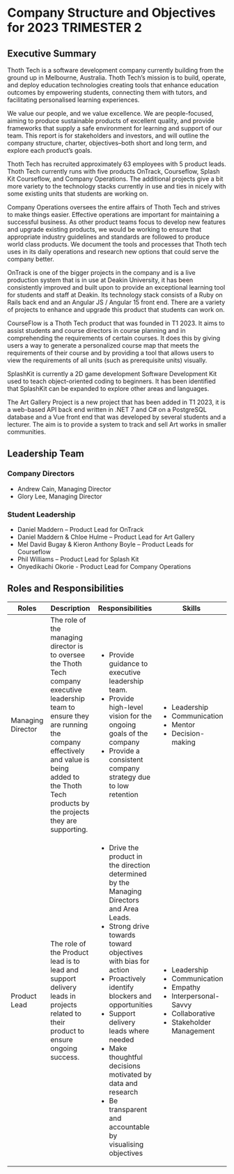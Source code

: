 # Company Structure and Objectives for 2023 TRIMESTER 2

## Executive Summary

Thoth Tech is a software development company currently building from the ground
up in Melbourne, Australia. Thoth Tech’s mission is to build, operate, and deploy
education technologies creating tools that enhance education outcomes by
empowering students, connecting them with tutors, and facilitating personalised
learning experiences.

We value our people, and we value excellence. We are people-focused, aiming to
produce sustainable products of excellent quality, and provide frameworks that
supply a safe environment for learning and support of our team. This report is
for stakeholders and investors, and will outline the company structure,
charter, objectives–both short and long term, and explore each product’s goals.

Thoth Tech has recruited approximately 63 employees with 5 product leads.
Thoth Tech currently runs with five products OnTrack, Courseflow, Splash Kit
Courseflow, and Company Operations. The additional projects give a bit more
variety to the technology stacks currently in use and ties in nicely with some
existing units that students are working on.

Company Operations oversees the entire affairs of Thoth Tech and strives to make
things easier. Effective operations are important for maintaining a successful
business. As other product teams focus to develop new features and upgrade existing
products, we would be working to ensure that appropriate industry guidelines and
standards are followed to produce world class products. We document the tools
and processes that Thoth tech uses in its daily operations and research new
options that could serve the company better.

OnTrack is one of the bigger projects in the company and is a live production
system that is in use at Deakin University, it has been consistently improved
and built upon to provide an exceptional learning tool for students and staff
at Deakin. Its technology stack consists of a Ruby on Rails back end and an
Angular JS / Angular 15 front end. There are a variety of projects to enhance
and upgrade this product that students can work on.

CourseFlow is a Thoth Tech product that was founded in T1 2023. It aims to
assist students and course directors in course planning and in comprehending the
requirements of certain courses. It does this by giving users a way to generate
a personalized course map that meets the requirements of their course and by
providing a tool that allows users to view the requirements of all units (such
as prerequisite units) visually.

SplashKit is currently a 2D game development Software Development Kit used to
teach object-oriented coding to beginners. It has been identified that SplashKit
can be expanded to explore other areas and languages.

The Art Gallery Project is a new project that has been added in T1 2023, it is
a web-based API back end written in .NET 7 and C# on a PostgreSQL database and a
Vue front end that was developed by several students and a lecturer. The aim is
to provide a system to track and sell Art works in smaller communities.

## Leadership Team

### Company Directors

* Andrew Cain, Managing Director
* Glory Lee, Managing Director

### Student Leadership

* Daniel Maddern – Product Lead for OnTrack
* Daniel Maddern & Chloe Hulme – Product Lead for Art Gallery
* Mel David Bugay & Kieron Anthony Boyle – Product Leads for Courseflow
* Phil Williams – Product Lead for Splash Kit
* Onyedikachi Okorie - Product Lead for Company Operations

## Roles and Responsibilities

| Roles    | Description | Responsibilities|Skills|
| -------- | ------- | -----------------|-------|
| Managing Director   |The role of the managing director is to oversee the Thoth Tech company executive leadership team to ensure they are running the company effectively and value is being added to the Thoth Tech products by the projects they are supporting.| <ul> <li>Provide guidance to executive leadership team. </li> <li> Provide high-level vision for the ongoing goals of the company </li> <li> Provide a consistent company strategy due to low retention </li> </ul> | <ul> <li>Leadership</li> <li> Communication</li> <li> Mentor</li>  <li> Decision-making</li> </ul>|
| Product Lead  | The role of the Product lead is to lead and support delivery leads in projects related to their product to ensure ongoing success. |<ul> <li> Drive the product in the direction determined by the Managing Directors and Area Leads.</li> <li>Strong drive towards toward objectives with bias for action</li> <li> Proactively identify blockers and opportunities</li> <li> Support delivery leads where needed </li>  <li> Make thoughtful decisions motivated by data and research</li><li> Be transparent and accountable by visualising objectives</li></ul>|<ul> <li>Leadership</li> <li> Communication</li> <li> Empathy</li><li>Interpersonal-Savvy </li><li> Collaborative</li><li>Stakeholder Management </li> </ul>|
